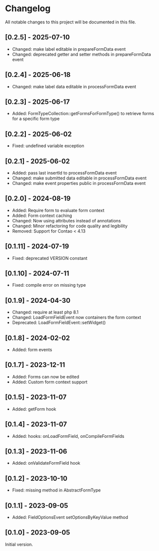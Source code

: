 # Changelog

All notable changes to this project will be documented in this file.

## [0.2.5] - 2025-07-10
- Changed: make label editable in prepareFormData event
- Changed: deprecated getter and setter methods in prepareFormData event

## [0.2.4] - 2025-06-18
- Changed: make label data editable in processFormData event

## [0.2.3] - 2025-06-17
- Added: FormTypeCollection::getFormsForFormType() to retrieve forms for a specific form type

## [0.2.2] - 2025-06-02
- Fixed: undefined variable exception

## [0.2.1] - 2025-06-02
- Added: pass last insertId to processFormData event
- Changed: make submitted data editable in processFormData event
- Changed: make event properties public in processFormData event

## [0.2.0] - 2024-08-19
- Added: Require form to evaluate form context
- Added: Form context caching
- Changed: Now using attributes instead of annotations
- Changed: Minor refactoring for code quality and legibility
- Removed: Support for Contao < 4.13

## [0.1.11] - 2024-07-19
- Fixed: deprecated VERSION constant

## [0.1.10] - 2024-07-11
- Fixed: compile error on missing type

## [0.1.9] - 2024-04-30
- Changed: require at least php 8.1
- Changed: LoadFormFieldEvent now containers the form context
- Deprecated: LoadFormFieldEvent::setWidget()

## [0.1.8] - 2024-02-02
- Added: form events

## [0.1.7] - 2023-12-11
- Added: Forms can now be edited
- Added: Custom form context support

## [0.1.5] - 2023-11-07
- Added: getForm hook

## [0.1.4] - 2023-11-07
- Added: hooks: onLoadFormField, onCompileFormFields

## [0.1.3] - 2023-11-06
- Added: onValidateFormField hook

## [0.1.2] - 2023-10-10
- Fixed: missing method in AbstractFormType

## [0.1.1] - 2023-09-05
- Added: FieldOptionsEvent setOptionsByKeyValue method

## [0.1.0] - 2023-09-05
Initial version.
